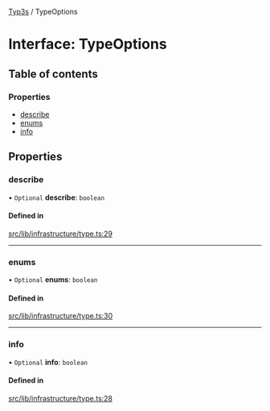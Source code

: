 [Typ3s](../README.md) / TypeOptions

# Interface: TypeOptions

## Table of contents

### Properties

- [describe](TypeOptions.md#describe)
- [enums](TypeOptions.md#enums)
- [info](TypeOptions.md#info)

## Properties

### describe

• `Optional` **describe**: `boolean`

#### Defined in

[src/lib/infrastructure/type.ts:29](https://github.com/data7expressions/typ3s/blob/6c66c76/src/lib/infrastructure/type.ts#L29)

___

### enums

• `Optional` **enums**: `boolean`

#### Defined in

[src/lib/infrastructure/type.ts:30](https://github.com/data7expressions/typ3s/blob/6c66c76/src/lib/infrastructure/type.ts#L30)

___

### info

• `Optional` **info**: `boolean`

#### Defined in

[src/lib/infrastructure/type.ts:28](https://github.com/data7expressions/typ3s/blob/6c66c76/src/lib/infrastructure/type.ts#L28)
